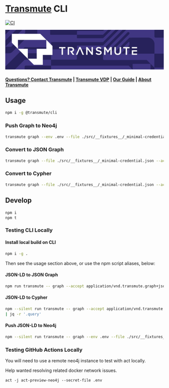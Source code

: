 # <a href="https://transmute.industries">Transmute</a> CLI

[![CI](https://github.com/transmute-industries/transmute/actions/workflows/ci.yml/badge.svg)](https://github.com/transmute-industries/transmute/actions/workflows/ci.yml)

<!-- [![NPM](https://nodei.co/npm/@transmute/transmute.png?mini=true)](https://npmjs.org/package/@transmute/transmute) -->

<img src="./transmute-banner.png" />

#### [Questions? Contact Transmute](https://transmute.typeform.com/to/RshfIw?typeform-source=cli) | <a href="https://platform.transmute.industries">Transmute VDP</a> | <a href="https://guide.transmute.industries/verifiable-data-platform/">Our Guide</a> | <a href="https://transmute.industries">About Transmute</a>

## Usage

```sh
npm i -g @transmute/cli
```

### Push Graph to Neo4j

```sh
transmute graph --env .env --file ./src/__fixtures__/_minimal-credential.json
```

### Convert to JSON Graph

```sh
transmute graph --file ./src/__fixtures__/_minimal-credential.json --accept application/vnd.transmute.graph+json
```

### Convert to Cypher

```sh
transmute graph --file ./src/__fixtures__/_minimal-credential.json --accept application/vnd.transmute.cypher --unsafe
```

## Develop

```
npm i
npm t
```

### Testing CLI Locally

#### Install local build on CLI

```sh
npm i -g .
```

Then see the usage section above, or use the npm script aliases, below:

#### JSON-LD to JSON Graph

```sh
npm run transmute -- graph --accept application/vnd.transmute.graph+json --file ./src/__fixtures__/_minimal-credential.json
```

#### JSON-LD to Cypher

```sh
npm --silent run transmute -- graph --accept application/vnd.transmute.cypher+json --file ./src/__fixtures__/_minimal-credential.json \
| jq -r '.query'
```

#### Push JSON-LD to Neo4j

```sh
npm --silent run transmute -- graph --env .env --file ./src/__fixtures__/_minimal-credential.json
```

### Testing GitHub Actions Locally

You will need to use a remote neo4j instance to test with act locally.

Help wanted resolving related docker network issues.

```
act -j act-preview-neo4j --secret-file .env
```
